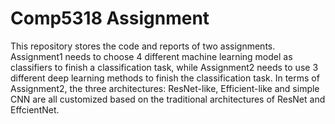 # Comp5318 Assignment
This repository stores the code and reports of two assignments. Assignment1 needs to choose 4 different machine learning model as classifiers to finish a classification task, while Assignment2 needs to use 3 different deep learning methods 
to finish the classification task. In terms of Assignment2, the three architectures: ResNet-like, Efficient-like and simple CNN are all customized based on the traditional architectures of ResNet and EffcientNet.
